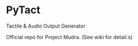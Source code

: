 PyTact
======

Tactile & Audio Output Generator

Official repo for Project Mudra. (See wiki for detail.s)
